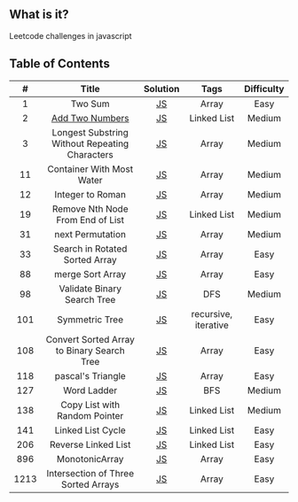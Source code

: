## What is it?

Leetcode challenges in javascript

## Table of Contents

|  #   |                               Title                               |                                                                                  Solution                                                                                  |         Tags         | Difficulty |
| :--: | :---------------------------------------------------------------: | :------------------------------------------------------------------------------------------------------------------------------------------------------------------------: | :------------------: | :--------: |
|  1   |                              Two Sum                              |                                         [JS](https://github.com/hibow/js_practice/blob/master/leetcodes/1.%20Two%20Sum/twoSum.js)                                          |        Array         |    Easy    |
|  2   | [Add Two Numbers](https://leetcode.com/problems/add-two-numbers/) |                                [JS](https://github.com/hibow/js_practice/blob/master/leetcodes/2.%20Add%20two%20Numbers/add-two-numbers.js)                                |     Linked List      |   Medium   |
|  3   |          Longest Substring Without Repeating Characters           | [JS](https://github.com/hibow/js_practice/blob/master/leetcodes/3.%20Longest%20Substring%20Without%20Repeating%20Characters/longestSubstringWithoutRepeatingCharacters.js) |        Array         |   Medium   |
|  11  |                     Container With Most Water                     |                                                 [JS](https://github.com/hibow/js_practice/blob/master/Array/11.maxArea.js)                                                 |        Array         |   Medium   |
|  12  |                         Integer to Roman                          |                                               [JS](https://github.com/hibow/js_practice/blob/master/Array/12.intToRoman.js)                                                |        Array         |   Medium   |
|  19  |                 Remove Nth Node From End of List                  |             [JS](https://github.com/hibow/js_practice/blob/master/leetcodes/19.%20Remove%20Nth%20Node%20From%20End%20of%20List/removeNthNodeFromEndofList.js)              |     Linked List      |   Medium   |
|  31  |                         next Permutation                          |                                             [JS](https://github.com/hibow/js_practice/blob/master/Array/31.nextPermutation.js)                                             |        Array         |   Medium   |
|  33  |                  Search in Rotated Sorted Array                   |                                               [JS](https://github.com/hibow/js_practice/blob/master/Array/33.searchInArr.js)                                               |        Array         |    Easy    |
|  88  |                         merge Sort Array                          |                                              [JS](https://github.com/hibow/js_practice/blob/master/Array/88.mergeSortArr.js)                                               |        Array         |    Easy    |
|  98  |                    Validate Binary Search Tree                    |                                              [JS](https://github.com/hibow/js_practice/blob/master/Array/88.mergeSortArr.js)                                               |         DFS          |   Medium   |
| 101  |                          Symmetric Tree                           |                                            [JS](https://github.com/hibow/js_practice/blob/master/Array/108.sortedArrayToBST.js)                                            | recursive, iterative |    Easy    |
| 108  |            Convert Sorted Array to Binary Search Tree             |                                            [JS](https://github.com/hibow/js_practice/blob/master/Array/108.sortedArrayToBST.js)                                            |        Array         |    Easy    |
| 118  |                         pascal's Triangle                         |                                            [JS](https://github.com/hibow/js_practice/blob/master/Array/118.pascalsTriangle.js)                                             |        Array         |    Easy    |
| 127  |                            Word Ladder                            |                                            [JS](https://github.com/hibow/js_practice/blob/master/Array/118.pascalsTriangle.js)                                             |         BFS          |   Medium   |
| 138  |                   Copy List with Random Pointer                   |                               [JS](https://github.com/hibow/js_practice/tree/master/leetcodes/138.%20Copy%20List%20with%20Random%20Pointer)                                |     Linked List      |   Medium   |
| 141  |                         Linked List Cycle                         |                              [JS](https://github.com/hibow/js_practice/blob/master/leetcodes/141.%20Linked%20List%20Cycle/linkedListCycle.js)                              |     Linked List      |    Easy    |
| 206  |                        Reverse Linked List                        |                            [JS](https://github.com/hibow/js_practice/blob/master/leetcodes/206.%20Reverse%20Linked%20List/reverseLinkedList.js)                            |     Linked List      |    Easy    |
| 896  |                          MonotonicArray                           |                                             [JS](https://github.com/hibow/js_practice/blob/master/Array/896.monotonicArray.js)                                             |        Array         |    Easy    |
| 1213 |                Intersection of Three Sorted Arrays                |                                          [JS](https://github.com/hibow/js_practice/blob/master/Array/1213.arraysIntersection.js)                                           |        Array         |    Easy    |
